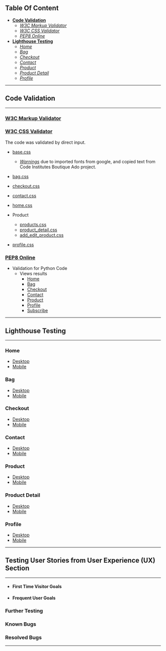 
## Table Of Content
- [ **Code Validation**](#code-validation)
    - [*W3C Markup Validator*](#w3c-markup-validator)
    - [*W3C CSS Validator*](#w3c-css-validator)
    - [*PEP8 Online*](#pep8-online)
- [ **Lighthouse Testing**](#lighthouse-testing)
    - [*Home*](#home)
    - [*Bag*](#bag)
    - [*Checkout*](#checkout)
    - [*Contact*](#contact)
    - [*Product*](#product)
    - [*Product Detail*](#product-detail)
    - [*Profile*](#profile)

 
---
## Code Validation
---
### [W3C Markup Validator](https://validator.w3.org/)


### [W3C CSS Validator](https://jigsaw.w3.org/) 
The code was validated by direct input.
- [base.css](img-readme/base_css.png)
    - [*Warnings*](img-readme/base_warnings_css.png) due to imported fonts from google, and copied text from Code Institutes Boutique Ado project.
    
- [bag.css](img-readme/bag_css.png)
- [checkout.css](img-readme/checkout_css.png)
- [contact.css](img-readme/contact_css.png)
- [home.css](img-readme/home_css.png)
- Product
    - [products.css](img-readme/products_css.png)
    - [product_detail.css](img-readme/product_detail_css.png)
    - [add_edit_product.css](img-readme/add_edit_product_css.png)
- [profile.css](img-readme/profile_css.png)




### [PEP8 Online](http://pep8online.com/)
- Validation for Python Code
    - Views results
        - [Home](img-readme/home_views.png)
        - [Bag](img-readme/bag_views.png)
        - [Checkout](img-readme/checkout_views.png)
        - [Contact](img-readme/contact_views.png)
        - [Product](img-readme/product_views.png)
        - [Profile](img-readme/profile_views.png)
        - [Subscribe](img-readme/sub_views.png)

---
## Lighthouse Testing
---
### Home 
- [Desktop](pdf/home_desktop.pdf)
- [Mobile](pdf/home_mobile.pdf)
### Bag 
- [Desktop](pdf/bag_desktop.pdf)
- [Mobile](pdf/bag_mobile.pdf)
### Checkout
- [Desktop](pdf/checkout_desktop.pdf)
- [Mobile](pdf/checkout_mobile.pdf)
### Contact 
- [Desktop](pdf/contact_desktop.pdf)
- [Mobile](pdf/contact_mobile.pdf)
### Product 
- [Desktop](pdf/product_desktop.pdf)
- [Mobile](pdf/product_mobile.pdf)
### Product Detail 
- [Desktop](pdf/product_detail_desktop.pdf)
- [Mobile](pdf/product_detail_mobile.pdf)
### Profile 
- [Desktop](pdf/profile_desktop.pdf)
- [Mobile](pdf/profile_mobile.pdf)
---
## Testing User Stories from User Experience (UX) Section

---

-   #### First Time Visitor Goals
  
-   #### Frequent User Goals


### Further Testing

### Known Bugs 


### Resolved Bugs

---